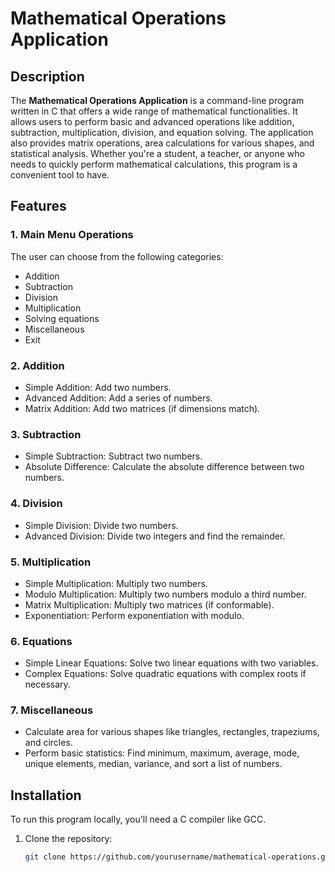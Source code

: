# Mathematical Operations Application

## Description

The **Mathematical Operations Application** is a command-line program written in C that offers a wide range of mathematical functionalities. It allows users to perform basic and advanced operations like addition, subtraction, multiplication, division, and equation solving. The application also provides matrix operations, area calculations for various shapes, and statistical analysis. Whether you're a student, a teacher, or anyone who needs to quickly perform mathematical calculations, this program is a convenient tool to have.

## Features

### 1. **Main Menu Operations**
   The user can choose from the following categories:
   - Addition
   - Subtraction
   - Division
   - Multiplication
   - Solving equations
   - Miscellaneous
   - Exit

### 2. **Addition**
   - Simple Addition: Add two numbers.
   - Advanced Addition: Add a series of numbers.
   - Matrix Addition: Add two matrices (if dimensions match).

### 3. **Subtraction**
   - Simple Subtraction: Subtract two numbers.
   - Absolute Difference: Calculate the absolute difference between two numbers.

### 4. **Division**
   - Simple Division: Divide two numbers.
   - Advanced Division: Divide two integers and find the remainder.

### 5. **Multiplication**
   - Simple Multiplication: Multiply two numbers.
   - Modulo Multiplication: Multiply two numbers modulo a third number.
   - Matrix Multiplication: Multiply two matrices (if conformable).
   - Exponentiation: Perform exponentiation with modulo.

### 6. **Equations**
   - Simple Linear Equations: Solve two linear equations with two variables.
   - Complex Equations: Solve quadratic equations with complex roots if necessary.

### 7. **Miscellaneous**
   - Calculate area for various shapes like triangles, rectangles, trapeziums, and circles.
   - Perform basic statistics: Find minimum, maximum, average, mode, unique elements, median, variance, and sort a list of numbers.

## Installation

To run this program locally, you'll need a C compiler like GCC.

1. Clone the repository:
   ```bash
   git clone https://github.com/yourusername/mathematical-operations.git
